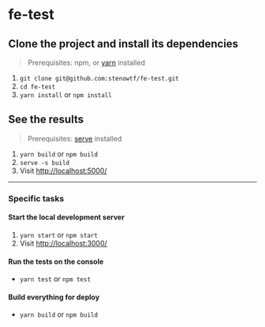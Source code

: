 # fe-test

## Clone the project and install its dependencies

> Prerequisites: npm, or [yarn](https://yarnpkg.com/lang/en/docs/install/) installed

1. `git clone git@github.com:stenowtf/fe-test.git`
1. `cd fe-test`
1. `yarn install` or `npm install`

## See the results

> Prerequisites: [serve](https://yarnpkg.com/en/package/serve) installed

1. `yarn build` or `npm build`
1. `serve -s build`
1. Visit [http://localhost:5000/](http://localhost:5000/)

---

### Specific tasks

#### Start the local development server

1. `yarn start` or `npm start`
1. Visit [http://localhost:3000/](http://localhost:3000/)

#### Run the tests on the console

- `yarn test` or `npm test`

#### Build everything for deploy

- `yarn build` or `npm build`

